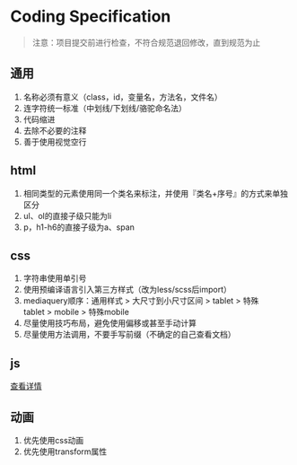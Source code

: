 # Coding Specification

> 注意：项目提交前进行检查，不符合规范退回修改，直到规范为止



## 通用

1. 名称必须有意义（class，id，变量名，方法名，文件名）
2. 连字符统一标准（中划线/下划线/骆驼命名法）
3. 代码缩进
4. 去除不必要的注释
5. 善于使用视觉空行

## html

1. 相同类型的元素使用同一个类名来标注，并使用『类名+序号』的方式来单独区分
2. ul、ol的直接子级只能为li
3. p，h1-h6的直接子级为a、span

## css

1. 字符串使用单引号
2. 使用预编译语言引入第三方样式（改为less/scss后import）
3. mediaquery顺序：通用样式 > 大尺寸到小尺寸区间 > tablet > 特殊tablet > mobile > 特殊mobile
4. 尽量使用技巧布局，避免使用偏移或甚至手动计算
5. 尽量使用方法调用，不要手写前缀（不确定的自己查看文档）

## js

[查看详情](https://github.com/JoshuaYang/website-template/blob/master/.eslintrc)



## 动画

1. 优先使用css动画
2. 优先使用transform属性